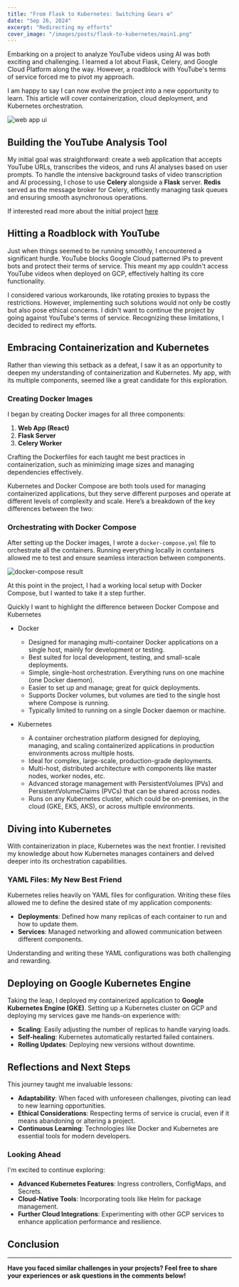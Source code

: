 ```yaml
---
title: "From Flask to Kubernetes: Switching Gears ⚙️"
date: "Sep 26, 2024"
excerpt: "Redirecting my efforts"
cover_image: "/images/posts/flask-to-kubernetes/main1.png"
---
```


Embarking on a project to analyze YouTube videos using AI was both exciting and challenging. I learned a lot about Flask, Celery, and Google Cloud Platform along the way. However, a roadblock with YouTube's terms of service forced me to pivot my approach.

I am happy to say I can now evolve the project into a new opportunity to learn. This article will cover containerization, cloud deployment, and Kubernetes orchestration.

<img src="/images/posts/flask-to-kubernetes/docker_kubernetes.png" alt="web app ui" title="Login"  />

## Building the YouTube Analysis Tool

My initial goal was straightforward: create a web application that accepts YouTube URLs, transcribes the videos, and runs AI analyses based on user prompts. To handle the intensive background tasks of video transcription and AI processing, I chose to use **Celery** alongside a **Flask** server. **Redis** served as the message broker for Celery, efficiently managing task queues and ensuring smooth asynchronous operations.

If interested read more about the initial project [here](https://www.williamjonescodes.com/blog/building-ai-youtube-analysis-tool)

## Hitting a Roadblock with YouTube

Just when things seemed to be running smoothly, I encountered a significant hurdle. YouTube blocks Google Cloud patterned IPs to prevent bots and protect their terms of service. This meant my app couldn't access YouTube videos when deployed on GCP, effectively halting its core functionality.

I considered various workarounds, like rotating proxies to bypass the restrictions. However, implementing such solutions would not only be costly but also pose ethical concerns. I didn't want to continue the project by going against YouTube's terms of service. Recognizing these limitations, I decided to redirect my efforts.

## Embracing Containerization and Kubernetes

Rather than viewing this setback as a defeat, I saw it as an opportunity to deepen my understanding of containerization and Kubernetes. My app, with its multiple components, seemed like a great candidate for this exploration.

### Creating Docker Images

I began by creating Docker images for all three components:

1. **Web App (React)**
2. **Flask Server**
3. **Celery Worker**

Crafting the Dockerfiles for each taught me best practices in containerization, such as minimizing image sizes and managing dependencies effectively.

Kubernetes and Docker Compose are both tools used for managing containerized applications, but they serve different purposes and operate at different levels of complexity and scale. Here’s a breakdown of the key differences between the two:

### Orchestrating with Docker Compose

After setting up the Docker images, I wrote a `docker-compose.yml` file to orchestrate all the containers. Running everything locally in containers allowed me to test and ensure seamless interaction between components.

<img src="/images/posts/flask-to-kubernetes/docker-compose.png" alt="docker-compose result" title="docker running locally"  />

At this point in the project, I had a working local setup with Docker Compose, but I wanted to take it a step further.

Quickly I want to highlight the difference between Docker Compose and Kubernetes

- Docker

  - Designed for managing multi-container Docker applications on a single host, mainly for development or testing.
  - Best suited for local development, testing, and small-scale deployments.
  - Simple, single-host orchestration. Everything runs on one machine (one Docker daemon).
  - Easier to set up and manage; great for quick deployments.
  - Supports Docker volumes, but volumes are tied to the single host where Compose is running.
  - Typically limited to running on a single Docker daemon or machine.

- Kubernetes
  - A container orchestration platform designed for deploying, managing, and scaling containerized applications in production environments across multiple hosts.
  - Ideal for complex, large-scale, production-grade deployments.
  - Multi-host, distributed architecture with components like master nodes, worker nodes, etc.
  - Advanced storage management with PersistentVolumes (PVs) and PersistentVolumeClaims (PVCs) that can be shared across nodes.
  - Runs on any Kubernetes cluster, which could be on-premises, in the cloud (GKE, EKS, AKS), or across multiple environments.

## Diving into Kubernetes

With containerization in place, Kubernetes was the next frontier. I revisited my knowledge about how Kubernetes manages containers and delved deeper into its orchestration capabilities.

### YAML Files: My New Best Friend

Kubernetes relies heavily on YAML files for configuration. Writing these files allowed me to define the desired state of my application components:

- **Deployments**: Defined how many replicas of each container to run and how to update them.
- **Services**: Managed networking and allowed communication between different components.

Understanding and writing these YAML configurations was both challenging and rewarding.

## Deploying on Google Kubernetes Engine

Taking the leap, I deployed my containerized application to **Google Kubernetes Engine (GKE)**. Setting up a Kubernetes cluster on GCP and deploying my services gave me hands-on experience with:

- **Scaling**: Easily adjusting the number of replicas to handle varying loads.
- **Self-healing**: Kubernetes automatically restarted failed containers.
- **Rolling Updates**: Deploying new versions without downtime.

## Reflections and Next Steps

This journey taught me invaluable lessons:

- **Adaptability**: When faced with unforeseen challenges, pivoting can lead to new learning opportunities.
- **Ethical Considerations**: Respecting terms of service is crucial, even if it means abandoning or altering a project.
- **Continuous Learning**: Technologies like Docker and Kubernetes are essential tools for modern developers.

### Looking Ahead

I'm excited to continue exploring:

- **Advanced Kubernetes Features**: Ingress controllers, ConfigMaps, and Secrets.
- **Cloud-Native Tools**: Incorporating tools like Helm for package management.
- **Further Cloud Integrations**: Experimenting with other GCP services to enhance application performance and resilience.

## Conclusion

---

**Have you faced similar challenges in your projects? Feel free to share your experiences or ask questions in the comments below!**

